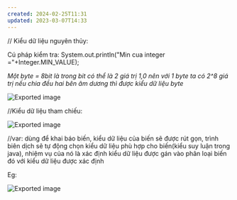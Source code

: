```yaml
---
created: 2024-02-25T11:31
updated: 2023-03-07T14:33
---
```

// Kiểu dữ liệu nguyên thủy:

Cú pháp kiểm tra: System.out.println("Min cua integer ="+Integer.MIN_VALUE);

_Một byte = 8bit là trong bit có thể là 2 giá trị 1,0 nên với 1 byte ta có 2^8 giá trị nếu chia đều hai bên âm dương thì được kiểu dữ liệu byte_

  
![Exported image](Exported%20image%2020240225113140-0.png)  

//Kiểu dữ liệu tham chiếu:

![Exported image](Exported%20image%2020240225113140-1.png)  

//var: dùng để khai báo biến, kiểu dữ liệu của biến sẽ được rút gọn, trình biên dịch sẽ tự động chọn kiểu dữ liệu phù hợp cho biến(kiểu suy luận trong java), nhiệm vụ của nó là xác định kiểu dữ liệu được gán vào phân loại biến đó với kiểu dữ liệu được xác định

Eg:

![Exported image](Exported%20image%2020240225113140-2.png)
